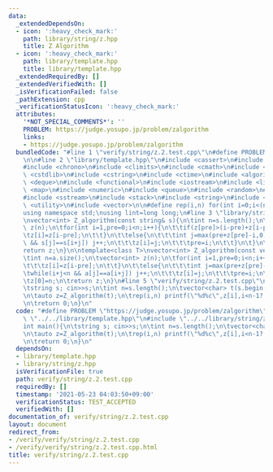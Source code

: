 ```yaml
---
data:
  _extendedDependsOn:
  - icon: ':heavy_check_mark:'
    path: library/string/z.hpp
    title: Z Algorithm
  - icon: ':heavy_check_mark:'
    path: library/template.hpp
    title: library/template.hpp
  _extendedRequiredBy: []
  _extendedVerifiedWith: []
  _isVerificationFailed: false
  _pathExtension: cpp
  _verificationStatusIcon: ':heavy_check_mark:'
  attributes:
    '*NOT_SPECIAL_COMMENTS*': ''
    PROBLEM: https://judge.yosupo.jp/problem/zalgorithm
    links:
    - https://judge.yosupo.jp/problem/zalgorithm
  bundledCode: "#line 1 \"verify/string/z.2.test.cpp\"\n#define PROBLEM \"https://judge.yosupo.jp/problem/zalgorithm\"\
    \n\n#line 2 \"library/template.hpp\"\n#include <cassert>\n#include <cctype>\n\
    #include <chrono>\n#include <climits>\n#include <cmath>\n#include <cstdio>\n#include\
    \ <cstdlib>\n#include <cstring>\n#include <ctime>\n#include <algorithm>\n#include\
    \ <deque>\n#include <functional>\n#include <iostream>\n#include <limits>\n#include\
    \ <map>\n#include <numeric>\n#include <queue>\n#include <random>\n#include <set>\n\
    #include <sstream>\n#include <stack>\n#include <string>\n#include <tuple>\n#include\
    \ <utility>\n#include <vector>\n\n#define rep(i,n) for(int i=0;i<(n);i++)\n\n\
    using namespace std;\nusing lint=long long;\n#line 3 \"library/string/z.hpp\"\n\
    \nvector<int> Z_algorithm(const string& s){\n\tint n=s.length();\n\tvector<int>\
    \ z(n);\n\tfor(int i=1,pre=0;i<n;i++){\n\t\tif(z[pre]>(i-pre)+z[i-pre]){\n\t\t\
    \tz[i]=z[i-pre];\n\t\t}\n\t\telse{\n\t\t\tint j=max(pre+z[pre]-i,0);\n\t\t\twhile(i+j<n\
    \ && s[j]==s[i+j]) j++;\n\t\t\tz[i]=j;\n\t\t\tpre=i;\n\t\t}\n\t}\n\tz[0]=n;\n\t\
    return z;\n}\n\ntemplate<class T>\nvector<int> Z_algorithm(const vector<T>& a){\n\
    \tint n=a.size();\n\tvector<int> z(n);\n\tfor(int i=1,pre=0;i<n;i++){\n\t\tif(z[pre]>(i-pre)+z[i-pre]){\n\
    \t\t\tz[i]=z[i-pre];\n\t\t}\n\t\telse{\n\t\t\tint j=max(pre+z[pre]-i,0);\n\t\t\
    \twhile(i+j<n && a[j]==a[i+j]) j++;\n\t\t\tz[i]=j;\n\t\t\tpre=i;\n\t\t}\n\t}\n\
    \tz[0]=n;\n\treturn z;\n}\n#line 5 \"verify/string/z.2.test.cpp\"\n\nint main(){\n\
    \tstring s; cin>>s;\n\tint n=s.length();\n\tvector<char> t(s.begin(),s.end());\n\
    \n\tauto z=Z_algorithm(t);\n\trep(i,n) printf(\"%d%c\",z[i],i<n-1?' ':'\\n');\n\
    \n\treturn 0;\n}\n"
  code: "#define PROBLEM \"https://judge.yosupo.jp/problem/zalgorithm\"\n\n#include\
    \ \"../../library/template.hpp\"\n#include \"../../library/string/z.hpp\"\n\n\
    int main(){\n\tstring s; cin>>s;\n\tint n=s.length();\n\tvector<char> t(s.begin(),s.end());\n\
    \n\tauto z=Z_algorithm(t);\n\trep(i,n) printf(\"%d%c\",z[i],i<n-1?' ':'\\n');\n\
    \n\treturn 0;\n}\n"
  dependsOn:
  - library/template.hpp
  - library/string/z.hpp
  isVerificationFile: true
  path: verify/string/z.2.test.cpp
  requiredBy: []
  timestamp: '2021-05-23 04:03:50+09:00'
  verificationStatus: TEST_ACCEPTED
  verifiedWith: []
documentation_of: verify/string/z.2.test.cpp
layout: document
redirect_from:
- /verify/verify/string/z.2.test.cpp
- /verify/verify/string/z.2.test.cpp.html
title: verify/string/z.2.test.cpp
---
```

